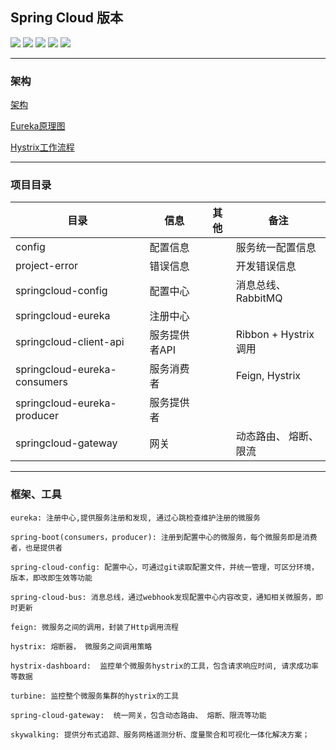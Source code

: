 ## Spring Cloud 版本
 

![](https://img.shields.io/badge/Spring%20Boot-2.0.8.RELEASE-brightgreen)
![](https://img.shields.io/badge/Mysql-6.0-blue)
![](https://img.shields.io/badge/JDK-1.8-brightgreen)
![](https://img.shields.io/badge/Maven-3.6.0-blue)
![](https://img.shields.io/badge/Spring%20Cloud-Finchley.SR4-orange) 

***


 
### 架构

 [架构](https://www.processon.com/view/link/5e85a729e4b07b16dcde329f)
 
 [Eureka原理图](https://www.processon.com/view/link/5e8c316ee4b0bf3ebcfdade8)
 
 [Hystrix工作流程](https://www.processon.com/view/link/5e9bc3c95653bb1a686e978c)

***
 

### 项目目录

|  目录                           |      信息      |  其他     | 备注           |
|--------------------------------|----------------|----------|----------------|
|  config                        |   配置信息      |          |  服务统一配置信息 |
|  project-error                 |   错误信息      |          |  开发错误信息     |
|  springcloud-config            |   配置中心      |          |  消息总线、RabbitMQ |
|  springcloud-eureka            |   注册中心      |          |                |
|  springcloud-client-api        |   服务提供者API    |        |  Ribbon + Hystrix调用 |
|  springcloud-eureka-consumers  |   服务消费者    |           |  Feign, Hystrix |
|  springcloud-eureka-producer   |   服务提供者    |           |                 |
|  springcloud-gateway           |   网关         |           | 动态路由、 熔断、限流 |
 
 ***
 
 ### 框架、工具
 

 ````
 eureka: 注册中心,提供服务注册和发现, 通过心跳检查维护注册的微服务
 ````
 ````
 spring-boot(consumers，producer): 注册到配置中心的微服务，每个微服务即是消费者，也是提供者
 ````
 ````
 spring-cloud-config: 配置中心，可通过git读取配置文件，并统一管理，可区分环境，版本，即改即生效等功能
 ````
 ````
 spring-cloud-bus: 消息总线，通过webhook发现配置中心内容改变，通知相关微服务，即时更新
 ````
 ````
 feign: 微服务之间的调用，封装了Http调用流程
 ````
 ````
 hystrix: 熔断器， 微服务之间调用策略
 ````
 ````
 hystrix-dashboard:  监控单个微服务hystrix的工具，包含请求响应时间, 请求成功率等数据
 ````
 ````
 turbine: 监控整个微服务集群的hystrix的工具
 ````
 ````
 spring-cloud-gateway:  统一网关，包含动态路由、 熔断、限流等功能
 ````
 ````
 skywalking: 提供分布式追踪、服务网格遥测分析、度量聚合和可视化一体化解决方案；
 
 ````
 
